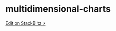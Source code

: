 # multidimensional-charts

[Edit on StackBlitz ⚡️](https://stackblitz.com/edit/multidimensional-charts)
